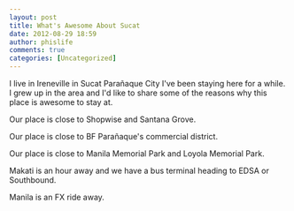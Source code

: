 ```yaml
---
layout: post
title: What's Awesome About Sucat
date: 2012-08-29 18:59
author: phislife
comments: true
categories: [Uncategorized]
---
```

I live in Ireneville in Sucat Parañaque City I've been staying here for a while. I grew up in the area and I'd like to share some of the reasons why this place is awesome to stay at. 


Our place is close to Shopwise and Santana Grove. 

Our place is close to BF Parañaque's commercial district. 

Our place is close to Manila Memorial Park and Loyola Memorial Park. 

Makati is an hour away and we have a bus terminal heading to EDSA or Southbound. 

Manila is an FX ride away.
